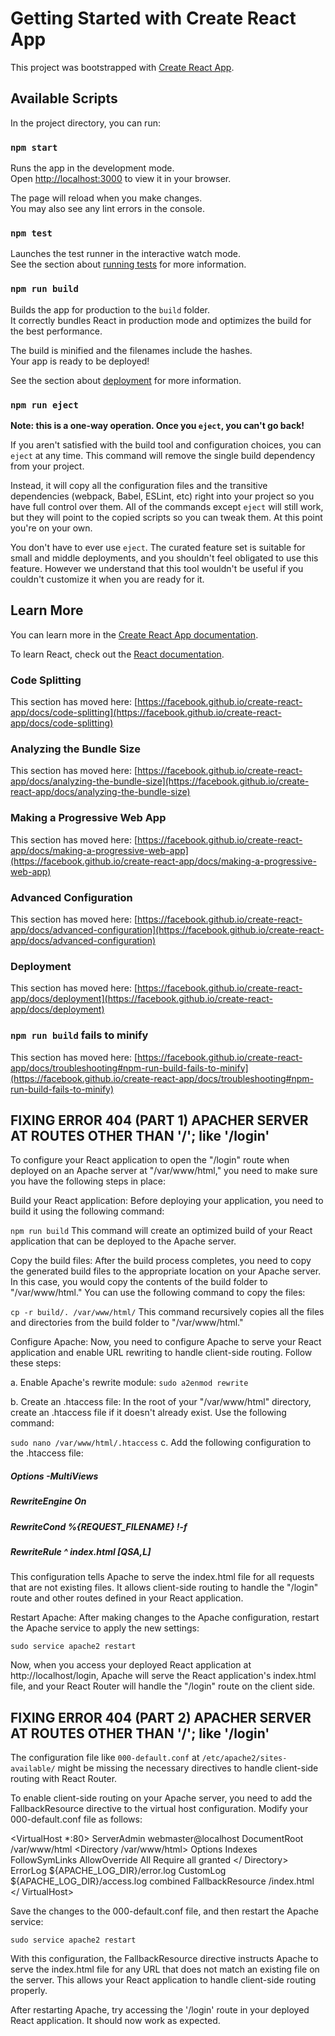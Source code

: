 # Getting Started with Create React App

This project was bootstrapped with [Create React App](https://github.com/facebook/create-react-app).

## Available Scripts

In the project directory, you can run:

### `npm start`

Runs the app in the development mode.\
Open [http://localhost:3000](http://localhost:3000) to view it in your browser.

The page will reload when you make changes.\
You may also see any lint errors in the console.

### `npm test`

Launches the test runner in the interactive watch mode.\
See the section about [running tests](https://facebook.github.io/create-react-app/docs/running-tests) for more information.

### `npm run build`

Builds the app for production to the `build` folder.\
It correctly bundles React in production mode and optimizes the build for the best performance.

The build is minified and the filenames include the hashes.\
Your app is ready to be deployed!

See the section about [deployment](https://facebook.github.io/create-react-app/docs/deployment) for more information.

### `npm run eject`

**Note: this is a one-way operation. Once you `eject`, you can't go back!**

If you aren't satisfied with the build tool and configuration choices, you can `eject` at any time. This command will remove the single build dependency from your project.

Instead, it will copy all the configuration files and the transitive dependencies (webpack, Babel, ESLint, etc) right into your project so you have full control over them. All of the commands except `eject` will still work, but they will point to the copied scripts so you can tweak them. At this point you're on your own.

You don't have to ever use `eject`. The curated feature set is suitable for small and middle deployments, and you shouldn't feel obligated to use this feature. However we understand that this tool wouldn't be useful if you couldn't customize it when you are ready for it.

## Learn More

You can learn more in the [Create React App documentation](https://facebook.github.io/create-react-app/docs/getting-started).

To learn React, check out the [React documentation](https://reactjs.org/).

### Code Splitting

This section has moved here: [https://facebook.github.io/create-react-app/docs/code-splitting](https://facebook.github.io/create-react-app/docs/code-splitting)

### Analyzing the Bundle Size

This section has moved here: [https://facebook.github.io/create-react-app/docs/analyzing-the-bundle-size](https://facebook.github.io/create-react-app/docs/analyzing-the-bundle-size)

### Making a Progressive Web App

This section has moved here: [https://facebook.github.io/create-react-app/docs/making-a-progressive-web-app](https://facebook.github.io/create-react-app/docs/making-a-progressive-web-app)

### Advanced Configuration

This section has moved here: [https://facebook.github.io/create-react-app/docs/advanced-configuration](https://facebook.github.io/create-react-app/docs/advanced-configuration)

### Deployment

This section has moved here: [https://facebook.github.io/create-react-app/docs/deployment](https://facebook.github.io/create-react-app/docs/deployment)

### `npm run build` fails to minify

This section has moved here: [https://facebook.github.io/create-react-app/docs/troubleshooting#npm-run-build-fails-to-minify](https://facebook.github.io/create-react-app/docs/troubleshooting#npm-run-build-fails-to-minify)


## FIXING ERROR 404 (PART 1) APACHER SERVER AT ROUTES OTHER THAN '/'; like '/login'

To configure your React application to open the "/login" route when deployed on an Apache server at "/var/www/html," you need to make sure you have the following steps in place:

Build your React application: Before deploying your application, you need to build it using the following command:


`npm run build`
This command will create an optimized build of your React application that can be deployed to the Apache server.

Copy the build files: After the build process completes, you need to copy the generated build files to the appropriate location on your Apache server. In this case, you would copy the contents of the build folder to "/var/www/html." You can use the following command to copy the files:

`cp -r build/. /var/www/html/`
This command recursively copies all the files and directories from the build folder to "/var/www/html."

Configure Apache: Now, you need to configure Apache to serve your React application and enable URL rewriting to handle client-side routing. Follow these steps:

a. Enable Apache's rewrite module: `sudo a2enmod rewrite`

b. Create an .htaccess file: In the root of your "/var/www/html" directory, create an .htaccess file if it doesn't already exist. Use the following command:

`sudo nano /var/www/html/.htaccess`
c. Add the following configuration to the .htaccess file:


##### Options -MultiViews
##### RewriteEngine On
##### RewriteCond %{REQUEST_FILENAME} !-f
##### RewriteRule ^ index.html [QSA,L]
This configuration tells Apache to serve the index.html file for all requests that are not existing files. It allows client-side routing to handle the "/login" route and other routes defined in your React application.

Restart Apache: After making changes to the Apache configuration, restart the Apache service to apply the new settings:

`sudo service apache2 restart`

Now, when you access your deployed React application at http://localhost/login, Apache will serve the React application's index.html file, and your React Router will handle the "/login" route on the client side.

## FIXING ERROR 404 (PART 2) APACHER SERVER AT ROUTES OTHER THAN '/'; like '/login'

The configuration file like `000-default.conf` at `/etc/apache2/sites-available/` might be missing the necessary directives to handle client-side routing with React Router.

To enable client-side routing on your Apache server, you need to add the FallbackResource directive to the virtual host configuration. Modify your 000-default.conf file as follows:

<VirtualHost *:80>
  ServerAdmin webmaster@localhost
  DocumentRoot /var/www/html
  <Directory /var/www/html>
    Options Indexes FollowSymLinks
    AllowOverride All
    Require all granted
  </ Directory>
  ErrorLog ${APACHE_LOG_DIR}/error.log
  CustomLog ${APACHE_LOG_DIR}/access.log combined
  FallbackResource /index.html
</ VirtualHost>

Save the changes to the 000-default.conf file, and then restart the Apache service:

`sudo service apache2 restart`

With this configuration, the FallbackResource directive instructs Apache to serve the index.html file for any URL that does not match an existing file on the server. This allows your React application to handle client-side routing properly.

After restarting Apache, try accessing the '/login' route in your deployed React application. It should now work as expected.
